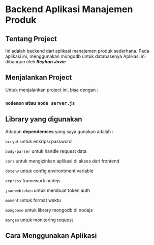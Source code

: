 # Backend Aplikasi Manajemen Produk

## Tentang Project

Ini adalah backend dari aplikasi manajemen produk sederhana.
Pada aplikasi ini, menggunakan mongodb untuk databasenya
Aplikasi ini dibangun oleh **_Reyhan Jovie_** 

## Menjalankan Project

Untuk menjalankan project ini, bisa dengan :

### `nodemon` atau `node server.js`

## Library yang digunakan

Adapun **dependencies** yang saya gunakan adalah :

`bcrypt` untuk enkripsi password

`body-parser` untuk handle request data

`cors` untuk mengizinkan aplikasi di akses dari frontend

`dotenv` untuk config environtment variable

`express` framework nodejs

`jsonwebtoken` untuk membuat token auth 

`moment` untuk format waktu

`mongoose` untuk library mongodb di nodejs

`morgan` untuk monitoring request 

## Cara Menggunakan Aplikasi


